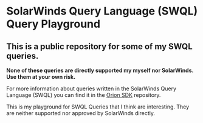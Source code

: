 # SolarWinds Query Language (SWQL) Query Playground
## This is a public repository for some of my SWQL queries.

**None of these queries are directly supported my myself nor SolarWinds.  Use them at your own risk.**

For more information about queries written in the SolarWinds Query Language (SWQL) you can find it in the [Orion SDK](https://github.com/solarwinds/OrionSDK) repository.

This is my playground for SWQL Queries that I think are interesting.  They are neither supported nor approved by SolarWinds directly.

